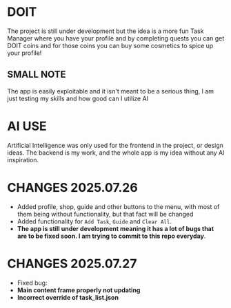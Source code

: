 # DOIT
The project is still under development but the idea is a more fun Task Manager where you have your profile and by completing quests you can get DOIT coins and for those coins you can buy some cosmetics to spice up your profile!

## SMALL NOTE
The app is easily exploitable and it isn't meant to be a serious thing, I am just testing my skills and how good can I utilize AI

# AI USE
Artificial Intelligence was only used for the frontend in the project, or design ideas. The backend is my work, and the whole app is my idea without any AI inspiration.

# CHANGES 2025.07.26
- Added profile, shop, guide and other buttons to the menu, with most of them being without functionality, but that fact will be changed
- Added functionality for `Add Task`, `Guide` and `Clear All`.
- **The app is still under development meaning it has a lot of bugs that are to be fixed soon. I am trying to commit to this repo everyday**.

# CHANGES 2025.07.27
- Fixed bug:
- **Main content frame properly not updating**
- **Incorrect override of task_list.json**
